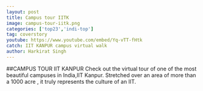 ```yaml
---
layout: post
title: Campus tour IITK
image: campus-tour-iitk.png
categories: ['top23','indi-top']
tag: coverstory
youtube: https://www.youtube.com/embed/Yq-vTT-fHtk
catch: IIT KANPUR campus virtual walk
author: Harkirat Singh
---
```

##CAMPUS TOUR IIT KANPUR
Check out the virtual tour of one of the most beautiful campuses in India,IIT Kanpur.
Stretched over an area of more than a 1000 acre , it truly represents the culture of an IIT.